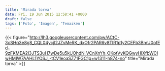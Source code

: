 ```yaml
---
title: 'Mirada torva'
date: Fri, 19 Jun 2015 12:58:41 +0000
draft: false
tags: ['Foto', 'Imagen', 'Temaikén']
---
```


{{< figure="http://lh3.googleusercontent.com/pw/ACtC-3cSHq3e8g8_CQL04ycjl2JZvMeRK_dxOfr2PAR6v8TlR1p1y2CEFb3BmU0ofEd-9zFKMEA2I3JTS3uH7wDe5u5kUOhdN_VCnXnYh_OKptVyKQGwyHIXfbWCIwHMIW7AAHL1YOSJ_-tCV1eoaSZ71FGC1g=w1311-h874-no" title="Mirada torva" >}}

